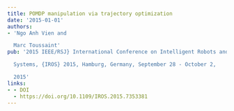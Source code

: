```yaml
---
title: POMDP manipulation via trajectory optimization
date: '2015-01-01'
authors:
- 'Ngo Anh Vien and

  Marc Toussaint'
pub: '2015 IEEE/RSJ} International Conference on Intelligent Robots and

  Systems, {IROS} 2015, Hamburg, Germany, September 28 - October 2,

  2015'
links:
- - DOI
  - https://doi.org/10.1109/IROS.2015.7353381
---
```

